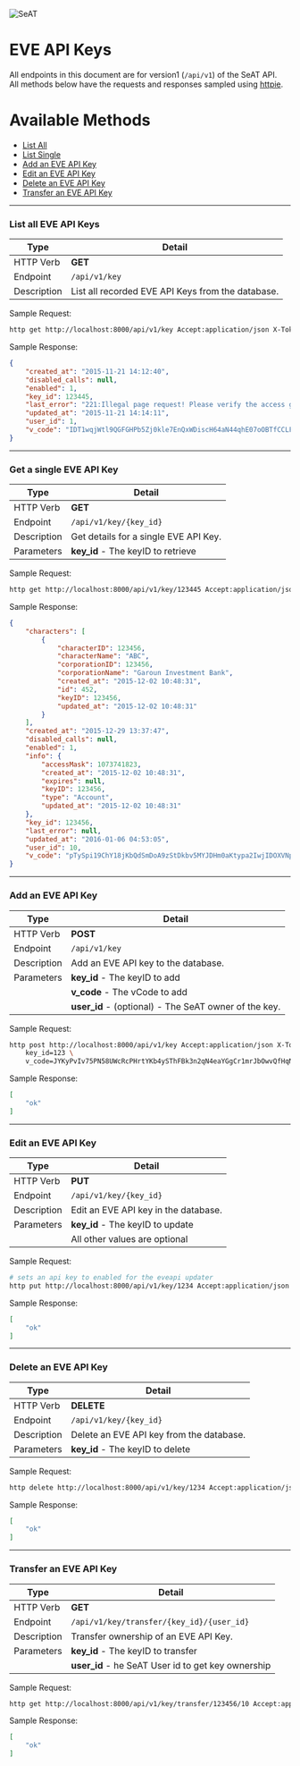 ![SeAT](http://i.imgur.com/aPPOxSK.png)

# EVE API Keys

All endpoints in this document are for version1 (`/api/v1`) of the SeAT API.  
All methods below have the requests and responses sampled using [httpie](https://github.com/jkbrzt/httpie).

# Available Methods
* [List All](#list-all-eve-api-keys)
* [List Single](#get-a-single-eve-api-key)
* [Add an EVE API Key](#add-an-eve-api-key)
* [Edit an EVE API Key](#edit-an-eve-api-key)
* [Delete an EVE API Key](#delete-an-eve-api-key)
* [Transfer an EVE API Key](#transfer-an-eve-api-key)

***

### List all EVE API Keys

| Type          | Detail  |
| ------------- |--------|
| HTTP Verb     | **GET** |
| Endpoint      | `/api/v1/key` |
| Description   | List all recorded EVE API Keys from the database. |

Sample Request:
```bash
http get http://localhost:8000/api/v1/key Accept:application/json X-Token:123456
```

Sample Response:
```json
{
    "created_at": "2015-11-21 14:12:40",
    "disabled_calls": null,
    "enabled": 1,
    "key_id": 123445,
    "last_error": "221:Illegal page request! Please verify the access granted by the key you are using!",
    "updated_at": "2015-11-21 14:14:11",
    "user_id": 1,
    "v_code": "IDT1wqjWtl9QGFGHPb5Zj0kle7EnQxWDiscH64aN44qhE07oOBTfCCLFmc3uj2Hf"
}
```

***

### Get a single EVE API Key

| Type          | Detail  |
| ------------- |--------|
| HTTP Verb     | **GET** |
| Endpoint      | `/api/v1/key/{key_id}` |
| Description   | Get details for a single EVE API Key. |
| Parameters    |  **key_id** - The keyID to retrieve |

Sample Request:
```bash
http get http://localhost:8000/api/v1/key/123445 Accept:application/json X-Token:123456
```

Sample Response:
```json
{
    "characters": [
        {
            "characterID": 123456,
            "characterName": "ABC",
            "corporationID": 123456,
            "corporationName": "Garoun Investment Bank",
            "created_at": "2015-12-02 10:48:31",
            "id": 452,
            "keyID": 123456,
            "updated_at": "2015-12-02 10:48:31"
        }
    ],
    "created_at": "2015-12-29 13:37:47",
    "disabled_calls": null,
    "enabled": 1,
    "info": {
        "accessMask": 1073741823,
        "created_at": "2015-12-02 10:48:31",
        "expires": null,
        "keyID": 123456,
        "type": "Account",
        "updated_at": "2015-12-02 10:48:31"
    },
    "key_id": 123456,
    "last_error": null,
    "updated_at": "2016-01-06 04:53:05",
    "user_id": 10,
    "v_code": "pTySpi19ChY18jKbQdSmDoA9zStDkbv5MYJDHm0aKtypa2IwjIDOXVNp9tfSFPfu"
}
```

***

### Add an EVE API Key

| Type          | Detail  |
| ------------- |--------|
| HTTP Verb     | **POST** |
| Endpoint      | `/api/v1/key` |
| Description   | Add an EVE API key to the database. |
| Parameters    |  **key_id** - The keyID to add |
|     |  **v_code** - The vCode to add |
|     |  **user_id** - (optional) - The SeAT owner of the key. |

Sample Request:
```bash
http post http://localhost:8000/api/v1/key Accept:application/json X-Token:123456 \
    key_id=123 \
    v_code=JYKyPvIv75PN58UWcRcPHrtYKb4ySThFBk3n2qN4eaYGgCr1mrJbOwvQfHqNnf5k
```

Sample Response:
```json
[
    "ok"
]
```

***

### Edit an EVE API Key

| Type          | Detail  |
| ------------- |--------|
| HTTP Verb     | **PUT** |
| Endpoint      | `/api/v1/key/{key_id}` |
| Description   | Edit an EVE API key in the database. |
| Parameters    |  **key_id** - The keyID to update |
|     |  All other values are optional |

Sample Request:
```bash
# sets an api key to enabled for the eveapi updater
http put http://localhost:8000/api/v1/key/1234 Accept:application/json X-Token:123456 enabled=1
```

Sample Response:
```json
[
    "ok"
]
```

***

### Delete an EVE API Key

| Type          | Detail  |
| ------------- |--------|
| HTTP Verb     | **DELETE** |
| Endpoint      | `/api/v1/key/{key_id}` |
| Description   | Delete an EVE API key from the database. |
| Parameters    |  **key_id** - The keyID to delete |

Sample Request:
```bash
http delete http://localhost:8000/api/v1/key/1234 Accept:application/json X-Token:123456
```

Sample Response:
```json
[
    "ok"
]
```

***

### Transfer an EVE API Key

| Type          | Detail  |
| ------------- |--------|
| HTTP Verb     | **GET** |
| Endpoint      | `/api/v1/key/transfer/{key_id}/{user_id}` |
| Description   | Transfer ownership of an EVE API Key. |
| Parameters    |  **key_id** - The keyID to transfer |
|     |  **user_id** - he SeAT User id to get key ownership |

Sample Request:
```bash
http get http://localhost:8000/api/v1/key/transfer/123456/10 Accept:application/json X-Token:123456
```

Sample Response:
```json
[
    "ok"
]
```
